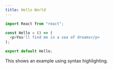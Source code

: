 ```yaml
---
title: Hello World
---
```


``` js
import React from "react";

const Hello = () => (
  <p>You'll find me in a sea of dreams</p>
);

export default Hello;

```

This shows an example using syntax highlighting.
